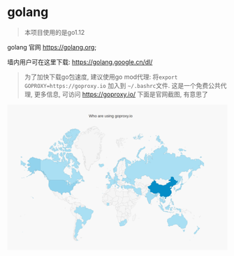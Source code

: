 # golang

> 本项目使用的是go1.12

golang 官网 https://golang.org; 

墙内用户可在这里下载: https://golang.google.cn/dl/

> 为了加快下载go包速度, 建议使用go mod代理:
将`export GOPROXY=https://goproxy.io` 加入到 `~/.bashrc`文件.
这是一个免费公共代理, 更多信息, 可访问 https://goproxy.io/ 下面是官网截图, 有意思了

![goproxy.io截图](goproxy.io-shot.png)
